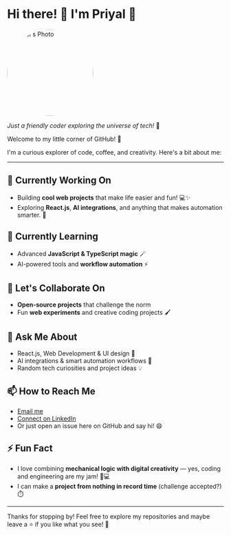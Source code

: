 # Hi there! 👋 I'm Priyal 🚀

<img src="https://raw.githubusercontent.com/mepripri/Preefolio/refs/heads/main/src/assets/icons/github_pic.png" alt="Priyal's Photo" width="200" height="200" style="border-radius:50%;"/>

*Just a friendly coder exploring the universe of tech!* 🌌

Welcome to my little corner of GitHub! 🎉  

I'm a curious explorer of code, coffee, and creativity. Here's a bit about me:

---

## 🔭 Currently Working On
- Building **cool web projects** that make life easier and fun! 💻✨
- Exploring **React.js**, **AI integrations**, and anything that makes automation smarter. 🤖

## 🌱 Currently Learning
- Advanced **JavaScript & TypeScript magic** 🪄
- AI-powered tools and **workflow automation** ⚡

## 👯 Let's Collaborate On
- **Open-source projects** that challenge the norm
- Fun **web experiments** and creative coding projects 🖌️

## 💬 Ask Me About
- React.js, Web Development & UI design 🎨
- AI integrations & smart automation workflows 🤖
- Random tech curiosities and project ideas 💡

## 📫 How to Reach Me
- [Email me](mailto:priyaldharmendra.patel@slu.edu)
- [Connect on LinkedIn](https://www.linkedin.com/in/priyaldpatel/)  
- Or just open an issue here on GitHub and say hi! 😄

## ⚡ Fun Fact
- I love combining **mechanical logic with digital creativity** — yes, coding and engineering are my jam! 🔧💻
- I can make a **project from nothing in record time** (challenge accepted?) ⏱️

---

Thanks for stopping by! Feel free to explore my repositories and maybe leave a ⭐ if you like what you see! 🌟
